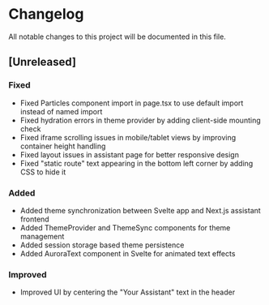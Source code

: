 # Changelog

All notable changes to this project will be documented in this file.

## [Unreleased]

### Fixed
- Fixed Particles component import in page.tsx to use default import instead of named import
- Fixed hydration errors in theme provider by adding client-side mounting check
- Fixed iframe scrolling issues in mobile/tablet views by improving container height handling
- Fixed layout issues in assistant page for better responsive design
- Fixed "static route" text appearing in the bottom left corner by adding CSS to hide it

### Added
- Added theme synchronization between Svelte app and Next.js assistant frontend
- Added ThemeProvider and ThemeSync components for theme management
- Added session storage based theme persistence
- Added AuroraText component in Svelte for animated text effects

### Improved
- Improved UI by centering the "Your Assistant" text in the header 